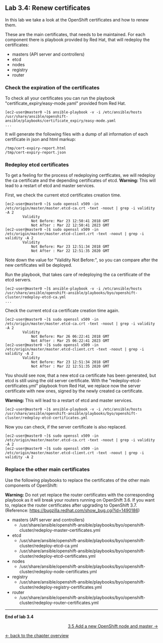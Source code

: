 ## Lab 3.4: Renew certificates

In this lab we take a look at the OpenShift certificates and how to renew them.

These are the main certificates, that needs to be maintained. For each component there is playbook provided by Red Hat, that will redeploy the certificates:
- masters (API server and controllers)
- etcd  
- nodes
- registry
- router


### Check the expiration of the certificates

To check all your certificates you can run the playbook "certificate_expiry/easy-mode.yaml" provided from Red Hat.
```
[ec2-user@master0 ~]$ ansible-playbook -v -i /etc/ansible/hosts /usr/share/ansible/openshift-ansible/playbooks/certificate_expiry/easy-mode.yaml
...
```
It will generate the following files with a dump of all information of each certificate in json and html markup:
```
/tmp/cert-expiry-report.html
/tmp/cert-expiry-report.json
```


### Redeploy etcd certificates

To get a feeling for the process of redeploying certficates, we will redeploy the ca certificate and the depending certificates of etcd.
**Warning:** This will lead to a restart of etcd and master services.

First, we check the current etcd certificates creation time.
```
[ec2-user@master0 ~]$ sudo openssl x509 -in /etc/origin/master/master.etcd-ca.crt -text -noout | grep -i validity -A 2
        Validity
            Not Before: Mar 23 12:50:41 2018 GMT
            Not After : Mar 22 12:50:41 2023 GMT
[ec2-user@master0 ~]$ sudo openssl x509 -in /etc/origin/master/master.etcd-client.crt -text -noout | grep -i validity -A 2
        Validity
            Not Before: Mar 23 12:51:34 2018 GMT
            Not After : Mar 22 12:51:35 2020 GMT
```
Note down the value for "Validity Not Before:", so you can compare after the new certificates will be deployed.

Run the playbook, that takes care of redeploying the ca certificate of the etcd servers.
```
[ec2-user@master0 ~]$ ansible-playbook -v -i /etc/ansible/hosts /usr/share/ansible/openshift-ansible/playbooks/byo/openshift-cluster/redeploy-etcd-ca.yml
...
```

Check the current etcd ca certificate creation time again.
```
[ec2-user@master0 ~]$ sudo openssl x509 -in /etc/origin/master/master.etcd-ca.crt -text -noout | grep -i validity -A 2
        Validity
            Not Before: Mar 26 06:22:41 2018 GMT
            Not After : Mar 25 06:22:41 2023 GMT
[ec2-user@master0 ~]$ sudo openssl x509 -in /etc/origin/master/master.etcd-client.crt -text -noout | grep -i validity -A 2
        Validity
            Not Before: Mar 23 12:51:34 2018 GMT
            Not After : Mar 22 12:51:35 2020 GMT
```

You should see now, that a new etcd ca certificate has been generated, but etcd is still using the old server certificate. With the "redeploy-etcd-certificates.yml" playbook from Red Hat, we replace now the server certificate with new ones, signed by the newly created ca certificate.

**Warning:** This will lead to a restart of etcd and master services.
```
[ec2-user@master0 ~]$ ansible-playbook -v -i /etc/ansible/hosts /usr/share/ansible/openshift-ansible/playbooks/byo/openshift-cluster/redeploy-etcd-certificates.yml
```

Now you can check, if the server certificate is also replaced.
```
[ec2-user@master0 ~]$ sudo openssl x509 -in /etc/origin/master/master.etcd-ca.crt -text -noout | grep -i validity -A 2
[ec2-user@master0 ~]$ sudo openssl x509 -in /etc/origin/master/master.etcd-client.crt -text -noout | grep -i validity -A 2
```


### Replace the other main certificates

Use the following playbooks to replace the certificates of the other main components of OpenShift:

**Warning:** Do not yet replace the router certificates with the corresponding playbook as it will break your routers running on OpenShift 3.6. If you want to, replace the router certificates after upgrading to OpenShift 3.7. (Reference: https://bugzilla.redhat.com/show_bug.cgi?id=1490186)

- masters (API server and controllers)
  - /usr/share/ansible/openshift-ansible/playbooks/byo/openshift-cluster/redeploy-master-certificates.yml
- etcd
  - /usr/share/ansible/openshift-ansible/playbooks/byo/openshift-cluster/redeploy-etcd-ca.yml
  - /usr/share/ansible/openshift-ansible/playbooks/byo/openshift-cluster/redeploy-etcd-certificates.yml
- nodes
  - /usr/share/ansible/openshift-ansible/playbooks/byo/openshift-cluster/redeploy-node-certificates.yml
- registry
  - /usr/share/ansible/openshift-ansible/playbooks/byo/openshift-cluster/redeploy-registry-certificates.yml
- router
  - /usr/share/ansible/openshift-ansible/playbooks/byo/openshift-cluster/redeploy-router-certificates.yml


---

**End of lab 3.4**

<p width="100px" align="right"><a href="35_add_new_node_and_master.md">3.5 Add a new OpenShift node and master →</a></p>

[← back to the chapter overview](30_daily_business.md)
